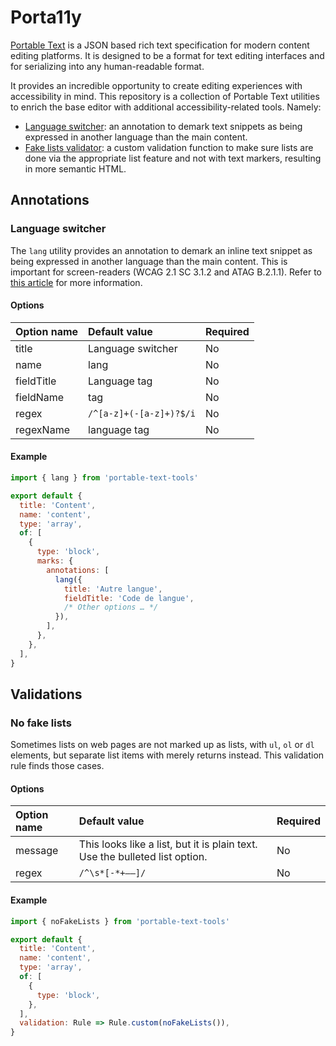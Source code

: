 # Porta11y

[Portable Text](https://www.sanity.io/guides/introduction-to-portable-text) is a JSON based rich text specification for modern content editing platforms. It is designed to be a format for text editing interfaces and for serializing into any human-readable format.

It provides an incredible opportunity to create editing experiences with accessibility in mind. This repository is a collection of Portable Text utilities to enrich the base editor with additional accessibility-related tools. Namely:

- [Language switcher](#language-switcher): an annotation to demark text snippets as being expressed in another language than the main content.
- [Fake lists validator](#no-fake-lists): a custom validation function to make sure lists are done via the appropriate list feature and not with text markers, resulting in more semantic HTML.

## Annotations

### Language switcher

The `lang` utility provides an annotation to demark an inline text snippet as being expressed in another language than the main content. This is important for screen-readers (WCAG 2.1 SC 3.1.2 and ATAG B.2.1.1). Refer to [this article](https://kittygiraudel.com/2022/07/25/international-content-with-sanity-portable-text/) for more information.

#### Options

| Option name | Default value           | Required |
| :---------- | :---------------------- | :------- |
| title       | Language switcher       | No       |
| name        | lang                    | No       |
| fieldTitle  | Language tag            | No       |
| fieldName   | tag                     | No       |
| regex       | `/^[a-z]+(-[a-z]+)?$/i` | No       |
| regexName   | language tag            | No       |

#### Example

```js
import { lang } from 'portable-text-tools'

export default {
  title: 'Content',
  name: 'content',
  type: 'array',
  of: [
    {
      type: 'block',
      marks: {
        annotations: [
          lang({
            title: 'Autre langue',
            fieldTitle: 'Code de langue',
            /* Other options … */
          }),
        ],
      },
    },
  ],
}
```

## Validations

### No fake lists

Sometimes lists on web pages are not marked up as lists, with `ul`, `ol` or `dl` elements, but separate list items with merely returns instead. This validation rule finds those cases.

#### Options

| Option name | Default value | Required |
| :-- | :-- | :-- |
| message | This looks like a list, but it is plain text. Use the bulleted list option. | No |
| regex | `/^\s*[-*+–—]/` | No |

#### Example

```js
import { noFakeLists } from 'portable-text-tools'

export default {
  title: 'Content',
  name: 'content',
  type: 'array',
  of: [
    {
      type: 'block',
    },
  ],
  validation: Rule => Rule.custom(noFakeLists()),
}
```
